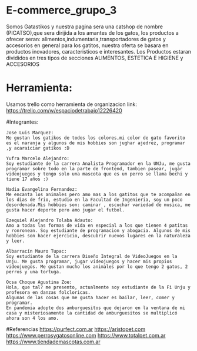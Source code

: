 # E-commerce_grupo_3
Somos Gatastikos y nuestra pagina sera una catshop de nombre (PICATSO),que sera dirijida a los amantes de los gatos, los productos a ofrecer seran: alimentos,indumentaria,transportadores de gatos y accesorios en general para los gatitos, nuestra oferta se basara en productos inovadores, caracteristicos e interesantes.
Los Productos estaran divididos en tres tipos de secciones ALIMENTOS, ESTETICA E HIGIENE y ACCESORIOS
# Herramienta:
Usamos trello como herramienta de organizacion 
link: https://trello.com/w/espaciodetrabajo12226420 

#Integrantes:

    Jose Luis Marquez:
    Me gustan los gatikos de todos los colores,mi color de gato favorito es el naranja y algunos de mis hobbies son jughar ajedrez, programar ,y acaraiciar gatikos :D

    Yufra Marcelo Alejandro:
    Soy estudiante de la carrera Analista Programador en la UNJu, me gusta programar sobre todo en la parte de frontend, tambien pasear, jugar videojuegos y tengo solo una mascota que es un perro se llama bechi y tiene 17 años :)
    
    Nadia Evangelina Fernandez: 
    Me encanta los animales pero amo mas a los gatitos que te acompañan en los dias de frio, estudio en la Facultad de Ingenieria, soy un poco desordenada.Mis hobbies son: caminar , escuchar variedad de musica, me gusta hacer deporte pero amo jugar el futbol. 
    
    Ezequiel Alejandro Tolaba Adauto:
    Amo a todas las formas de vida en especial a los que tienen 4 patitas y ronronean. Soy estudiante de programacion y abogacia. Algunos de mis hobbies son hacer ejercicio, descubrir nuevos lugares en la naturaleza y leer.

    Albarracín Mauro Tupac:
    Soy estudiante de la carrera Diseño Integral de VideoJuegos en la Unju. Me gusta programar, jugar videojuegos y hacer mis propios videojuegos. Me gustan mucho los animales por lo que tengo 2 gatos, 2 perros y una tortuga.

    Ocsa Choque Agustina Zoe:
    Hola, que tal? me presento, actualmente soy estudiante de la Fi Unju y profesora en danzas folcloricas. 
    Algunas de las cosas que me gusta hacer es bailar, leer, comer y programar.
    En pandemia adopte dos amburguesitos que dejaron en la ventana de mi casa y misteriosamente la cantidad de amburguesitos se multiplicó ahora son 4 los amo.

#Referencias
https://purfect.com.ar
https://aristopet.com
https://www.perrosygatosonline.com
https://www.totalpet.com.ar
https://www.tiendademascotas.com.ar
